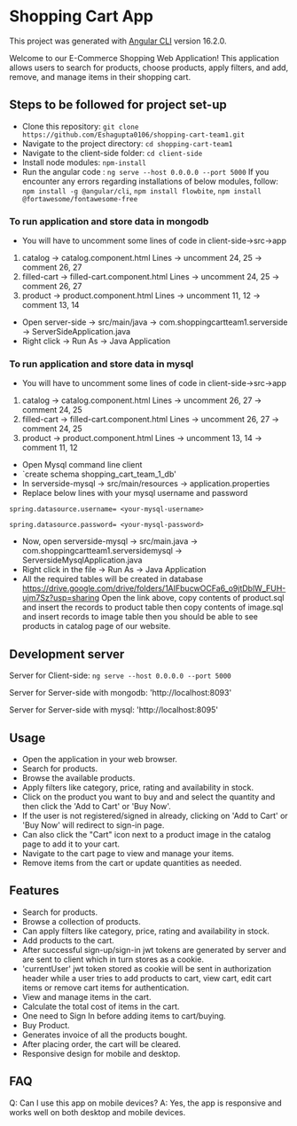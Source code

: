 # Shopping Cart App

This project was generated with [Angular CLI](https://github.com/angular/angular-cli) version 16.2.0.

Welcome to our E-Commerce Shopping Web Application! This application allows users to search for products, choose products, apply filters, and add, remove, and manage items in their shopping cart. 

## Steps to be followed for project set-up

* Clone this repository: `git clone https://github.com/Eshagupta0106/shopping-cart-team1.git`
* Navigate to the project directory: `cd shopping-cart-team1`
* Navigate to the client-side folder: `cd client-side`
* Install node modules: `npm-install`
* Run the angular code : `ng serve --host 0.0.0.0 --port 5000`
If you encounter any errors regarding installations of below modules, follow:
 `npm install -g @angular/cli`, `npm install flowbite`, `npm install @fortawesome/fontawesome-free`

### To run application and store data in mongodb

* You will have to uncomment some lines of code in client-side->src->app
1. catalog -> catalog.component.html
Lines
-> uncomment 24, 25
-> comment 26, 27
2. filled-cart -> filled-cart.component.html
Lines
-> uncomment 24, 25
-> comment 26, 27
3. product -> product.component.html
Lines
-> uncomment 11, 12
-> comment 13, 14

* Open server-side -> src/main/java -> com.shoppingcartteam1.serverside -> ServerSideApplication.java 
* Right click -> Run As -> Java Application

### To run application and store data in mysql

* You will have to uncomment some lines of code in client-side->src->app
1. catalog -> catalog.component.html
Lines
-> uncomment 26, 27
-> comment 24, 25
2. filled-cart -> filled-cart.component.html
Lines
-> uncomment 26, 27
-> comment 24, 25
3. product -> product.component.html
Lines
-> uncomment 13, 14
-> comment 11, 12

* Open Mysql command line client
* `create schema shopping_cart_team_1_db'
* In serverside-mysql -> src/main/resources -> application.properties
* Replace below lines with your mysql username and password
  
`spring.datasource.username= <your-mysql-username>`

`spring.datasource.password= <your-mysql-password>`

* Now, open serverside-mysql -> src/main.java -> com.shoppingcartteam1.serversidemysql -> ServersideMysqlApplication.java
* Right click in the file -> Run As -> Java Application
* All the required tables will be created in database
https://drive.google.com/drive/folders/1AIFbucwOCFa6_o9jtDblW_FUH-ujm7Sz?usp=sharing
Open the link above, 
copy contents of product.sql and insert the records to product table
then copy contents of image.sql and insert records to image table
then you should be able to see products in catalog page of our website. 

## Development server

Server for Client-side: `ng serve --host 0.0.0.0 --port 5000`

Server for Server-side with mongodb: 'http://localhost:8093'

Server for Server-side with mysql: 'http://localhost:8095'

## Usage

* Open the application in your web browser.
* Search for products.
* Browse the available products.
* Apply filters like category, price, rating and availability in stock.
* Click on the product you want to buy and and select the quantity and then click the 'Add to Cart' or 'Buy Now'.
* If the user is not registered/signed in already, clicking on 'Add to Cart' or 'Buy Now' will redirect to sign-in page.
* Can also click the "Cart" icon next to a product image in the catalog page to add it to your cart.
* Navigate to the cart page to view and manage your items.
* Remove items from the cart or update quantities as needed.

## Features

* Search for products.
* Browse a collection of products.
* Can apply filters like category, price, rating and availability in stock.
* Add products to the cart.
* After successful sign-up/sign-in jwt tokens are generated by server and are sent to client which in turn stores as a cookie.
* 'currentUser' jwt token stored as cookie will be sent in authorization header while a user tries to add products to cart, view cart, edit cart items or remove cart items for authentication.
* View and manage items in the cart.
* Calculate the total cost of items in the cart.
* One need to Sign In before adding items to cart/buying.
* Buy Product.
* Generates invoice of all the products bought.
* After placing order, the cart will be cleared.
* Responsive design for mobile and desktop.

## FAQ

Q: Can I use this app on mobile devices?
A: Yes, the app is responsive and works well on both desktop and mobile devices.
